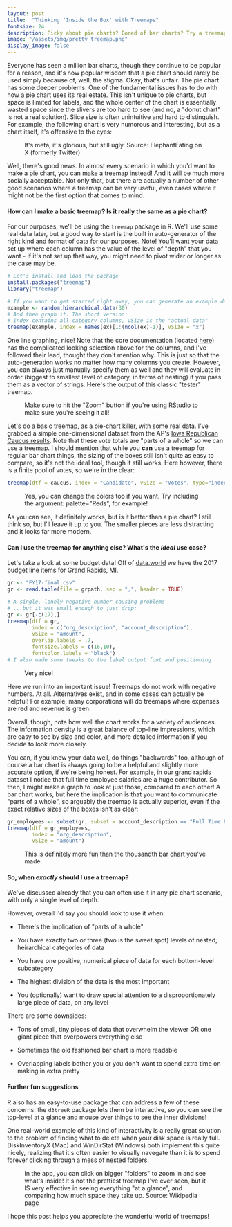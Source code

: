 ```yaml
---
layout: post
title:  "Thinking 'Inside the Box' with Treemaps"
fontsize: 24
description: Picky about pie charts? Bored of bar charts? Try a treemap!
image: "/assets/img/pretty_treemap.png"
display_image: false
---
```



Everyone has seen a million bar charts, though they continue to be popular for a reason, and it's now popular wisdom that a pie chart should rarely be used simply because of, well, the stigma. Okay, that's unfair. The pie chart has some deeper problems. One of the fundamental issues has to do with how a pie chart uses its real estate. This isn't unique to pie charts, but space is limited for labels, and the whole center of the chart is essentially wasted space since the slivers are too hard to see (and no, a "donut chart" is not a real solution). Slice size is often unintuitive and hard to distinguish. For example, the following chart is very humorous and interesting, but as a chart itself, it's offensive to the eyes:

<figure>
	<img src="{{site.url}}/{{site.baseurl}}/assets/img/meta-piechart.png" alt=""> 
	<figcaption>It's meta, it's glorious, but still ugly. Source: ElephantEating on X (formerly Twitter)</figcaption>
</figure>

Well, there's good news. In almost every scenario in which you'd want to make a pie chart, you can make a treemap instead! And it will be much more socially acceptable. Not only that, but there are actually a number of other good scenarios where a treemap can be very useful, even cases where it might not be the first option that comes to mind. 

#### How can I make a basic treemap? Is it really the same as a pie chart?

For our purposes, we'll be using the `treemap` package in R. We'll use some real data later, but a good way to start is the built in auto-generator of the right kind and format of data for our purposes. Note! You'll want your data set up where each column has the value of the level of "depth" that you want - if it's not set up that way, you might need to pivot wider or longer as the case may be.

```r
# Let's install and load the package
install.packages("treemap")
library("treemap")

# If you want to get started right away, you can generate an example dataset:
example <- random.hierarchical.data(30)
# And then graph it. The short version: 
# Index contains all category columns, vSize is the "actual data"
treemap(example, index = names(ex)[1:(ncol(ex)-1)], vSize = "x")
```

One line graphing, nice! Note that the core documentation (located [here](https://cran.r-project.org/web/packages/treemap/treemap.pdf)) has the complicated looking selection above for the columns, and I've followed their lead, thought they don't mention why. This is just so that the auto-generation works no matter how many columns you create. However, you can always just manually specify them as well and they will evaluate in order (biggest to smallest level of category, in terms of nesting) if you pass them as a vector of strings. Here's the output of this classic "tester" treemap.

<figure>
	<img src="{{site.url}}/{{site.baseurl}}/assets/img/rando_tree.png" alt=""> 
	<figcaption>Make sure to hit the "Zoom" button if you're using RStudio to make sure you're seeing it all!</figcaption>
</figure>

Let's do a basic treemap, as a pie-chart killer, with some real data. I've grabbed a simple one-dimensional dataset from the AP's [Iowa Republican Caucus results](https://apnews.com/hub/ap-iowa-election-2024-results). Note that these vote totals are "parts of a whole" so we can use a treemap. I should mention that while you **can** use a treemap for regular bar chart things, the sizing of the boxes still isn't quite as easy to compare, so it's not the ideal tool, though it still works. Here however, there is a finite pool of votes, so we're in the clear:

```r
treemap(dtf = caucus, index = "Candidate", vSize = "Votes", type="index")
```

<figure>
	<img src="{{site.url}}/{{site.baseurl}}/assets/img/SimpleCaucus.png" alt=""> 
	<figcaption>Yes, you can change the colors too if you want. Try including the argument: palette="Reds", for example!</figcaption>
</figure>

As you can see, it definitely works, but is it better than a pie chart? I still think so, but I'll leave it up to you. The smaller pieces are less distracting and it looks far more modern.

#### Can I use the treemap for anything else? What's the *ideal* use case?

Let's take a look at some budget data! Off of [data.world](https://data.world/citizenlabs/city-of-grand-rapids-fy-2017-budget) we have the 2017 budget line items for Grand Rapids, MI.

```r
gr <- "FY17-final.csv"
gr <- read.table(file = grpath, sep = ",", header = TRUE)

# A single, lonely negative number causing problems
# ...but it was small enough to just drop:
gr <- gr[-c(17),]
treemap(dtf = gr,
        index = c("org_description", "account_description"),
        vSize = "amount",
        overlap.labels = .7,
        fontsize.labels = c(16,10),
        fontcolor.labels = "black")
# I also made some tweaks to the label output font and positioning
```

<figure>
	<img src="{{site.url}}/{{site.baseurl}}/assets/img/gr_plot2.png" alt=""> 
	<figcaption>Very nice!</figcaption>
</figure>

Here we run into an important issue! Treemaps do not work with negative numbers. At all. Alternatives exist, and in some cases can actually be helpful! For example, many corporations will do treemaps where expenses are red and revenue is green.

Overall, though, note how well the chart works for a variety of audiences. The information density is a great balance of top-line impressions, which are easy to see by size and color, and more detailed information if you decide to look more closely.

You can, if you know your data well, do things "backwards" too, although of course a bar chart is always going to be a helpful and slightly more accurate option, if we're being honest. For example, in our grand rapids dataset I notice that full time employee salaries are a huge contributor. So then, I might make a graph to look at just those, compared to each other! A bar chart works, but here the implication is that you want to communicate "parts of a whole", so arguably the treemap is actually superior, even if the exact relative sizes of the boxes isn't as clear:

```r
gr_employees <- subset(gr, subset = account_description == "Full Time Employees")
treemap(dtf = gr_employees,
        index = "org_description",
        vSize = "amount")
```

<figure>
	<img src="{{site.url}}/{{site.baseurl}}/assets/img/gr_employees.png" alt=""> 
	<figcaption>This is definitely more fun than the thousandth bar chart you've made.</figcaption>
</figure>


#### So, when *exactly* should I use a treemap?

We've discussed already that you can often use it in any pie chart scenario, with only a single level of depth.

However, overall I'd say you should look to use it when:

- There's the implication of "parts of a whole"

- You have exactly two or three (two is the sweet spot) levels of nested, heirarchical categories of data

- You have one positive, numerical piece of data for each bottom-level subcategory

- The highest division of the data is the most important

- You (optionally) want to draw special attention to a disproportionately large piece of data, on any level

There are some downsides:

- Tons of small, tiny pieces of data that overwhelm the viewer OR one giant piece that overpowers everything else

- Sometimes the old fashioned bar chart is more readable

- Overlapping labels bother you or you don't want to spend extra time on making in extra pretty

#### Further fun suggestions

R also has an easy-to-use package that can address a few of these concerns: the `d3treeR` package lets them be interactive, so you can see the top-level at a glance and mouse over things to see the inner divisions!

One real-world example of this kind of interactivity is a really great solution to the problem of finding what to delete when your disk space is really full. DiskInventoryX (Mac) and WinDirStat (Windows) both implement this quite nicely, realizing that it's often easier to visually navegate than it is to spend forever clicking through a mess of nested folders.

<figure>
	<img src="{{site.url}}/{{site.baseurl}}/assets/img/diskinventoryx.png" alt=""> 
	<figcaption>In the app, you can click on bigger "folders" to zoom in and see what's inside! It's not the prettiest treemap I've ever seen, but it IS very effective in seeing everything "at a glance", and comparing how much space they take up. Source: Wikipedia page</figcaption>
</figure>

I hope this post helps you appreciate the wonderful world of treemaps!


